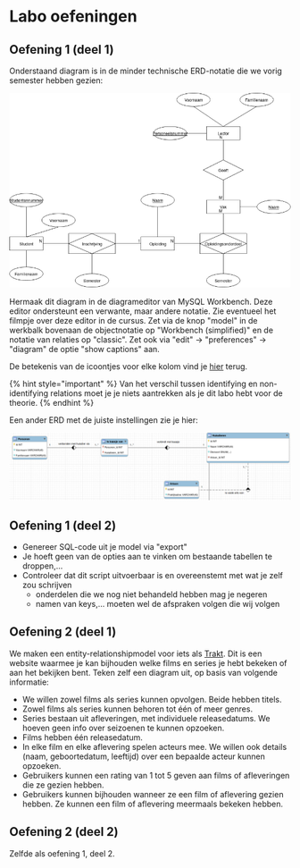# Labo oefeningen

## Oefening 1 \(deel 1\)

Onderstaand diagram is in de minder technische ERD-notatie die we vorig semester hebben gezien:

![diagram hogeschool](../../.gitbook/assets/hogeschool.png)

Hermaak dit diagram in de diagrameditor van MySQL Workbench. Deze editor ondersteunt een verwante, maar andere notatie. Zie eventueel het filmpje over deze editor in de cursus. Zet via de knop "model" in de werkbalk bovenaan de objectnotatie op "Workbench (simplified)" en de notatie van relaties op "classic". Zet ook via "edit" → "preferences" → "diagram" de optie "show captions" aan.

De betekenis van de icoontjes voor elke kolom vind je [hier](https://stackoverflow.com/questions/10778561/what-do-the-mysql-workbench-column-icons-mean) terug.

{% hint style="important" %}
Van het verschil tussen identifying en non-identifying relations moet je je niets aantrekken als je dit labo hebt voor de theorie.
{% endhint %}

Een ander ERD met de juiste instellingen zie je hier:

![voorbeeld ERD](../../.gitbook/assets/workbench-erd.png)

## Oefening 1 \(deel 2\)

* Genereer SQL-code uit je model via "export"
* Je hoeft geen van de opties aan te vinken om bestaande tabellen te droppen,...
* Controleer dat dit script uitvoerbaar is en overeenstemt met wat je zelf zou schrijven
  * onderdelen die we nog niet behandeld hebben mag je negeren
  * namen van keys,... moeten wel de afspraken volgen die wij volgen

## Oefening 2 \(deel 1\)

We maken een entity-relationshipmodel voor iets als [Trakt](https://trakt.tv/). Dit is een website waarmee je kan bijhouden welke films en series je hebt bekeken of aan het bekijken bent. Teken zelf een diagram uit, op basis van volgende informatie:

* We willen zowel films als series kunnen opvolgen. Beide hebben titels.
* Zowel films als series kunnen behoren tot één of meer genres.
* Series bestaan uit afleveringen, met individuele releasedatums. We hoeven geen info over seizoenen te kunnen opzoeken.
* Films hebben één releasedatum.
* In elke film en elke aflevering spelen acteurs mee. We willen ook details \(naam, geboortedatum, leeftijd\) over een bepaalde acteur kunnen opzoeken.
* Gebruikers kunnen een rating van 1 tot 5 geven aan films of afleveringen die ze gezien hebben.
* Gebruikers kunnen bijhouden wanneer ze een film of aflevering gezien hebben. Ze kunnen een film of aflevering meermaals bekeken hebben.

## Oefening 2 \(deel 2\)

Zelfde als oefening 1, deel 2.
